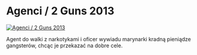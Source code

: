 Agenci / 2 Guns 2013 
=============
[![Agenci / 2 Guns 2013 ](http://vidos.pl/images/player.gif)](http://vidos.pl/agenci-2-guns-2013)

 Agent do walki z narkotykami i oficer wywiadu marynarki kradną pieniądze gangsterów, chcąc je przekazać na dobre cele.
